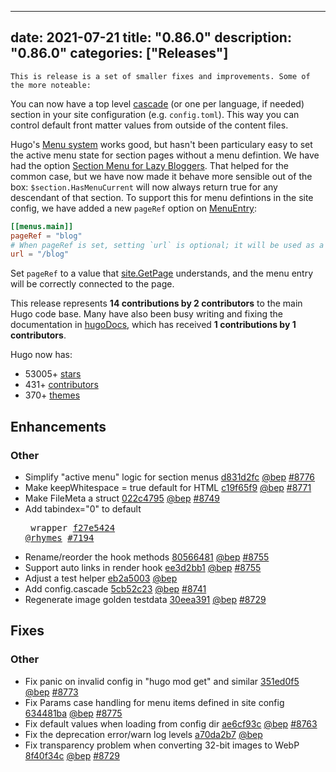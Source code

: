 
---
date: 2021-07-21
title: "0.86.0"
description: "0.86.0"
categories: ["Releases"]
---

	This is release is a set of smaller fixes and improvements. Some of the more noteable:

You can now have a top level [cascade](https://gohugo.io/content-management/front-matter#front-matter-cascade) (or one per language, if needed) section in your site configuration (e.g. `config.toml`). This way you can control default front matter values from outside of the content files.

Hugo's [Menu system](https://gohugo.io/content-management/menus/) works good, but hasn't been particulary easy to set the active menu state for section pages without a menu defintion. We have had the option [Section Menu for Lazy Bloggers](https://gohugo.io/templates/menu-templates/#section-menu-for-lazy-bloggers). That helped for the common case, but we have now made it behave more sensible out of the box: `$section.HasMenuCurrent` will now always return true for any descendant of that section. To support this for menu defintions in the site config, we have added a new `pageRef` option on [MenuEntry](https://gohugo.io/variables/menus/#menu-entry-variables):

```toml
[[menus.main]]
pageRef = "blog"
# When pageRef is set, setting `url` is optional; it will be used as a fallback if the page is not found.
url = "/blog"
```

Set `pageRef` to a value that [site.GetPage](https://gohugo.io/functions/getpage/) understands, and the menu entry will be correctly connected to the page.

This release represents **14 contributions by 2 contributors** to the main Hugo code base.
Many have also been busy writing and fixing the documentation in [hugoDocs](https://github.com/gohugoio/hugoDocs),
which has received **1 contributions by 1 contributors**.

Hugo now has:

* 53005+ [stars](https://github.com/gohugoio/hugo/stargazers)
* 431+ [contributors](https://github.com/gohugoio/hugo/graphs/contributors)
* 370+ [themes](http://themes.gohugo.io/)

## Enhancements

### Other

* Simplify "active menu" logic for section menus [d831d2fc](https://github.com/gohugoio/hugo/commit/d831d2fce8198fb814ea4d3d8c311db5c388d04c) [@bep](https://github.com/bep) [#8776](https://github.com/gohugoio/hugo/issues/8776)
* Make keepWhitespace = true default for HTML [c19f65f9](https://github.com/gohugoio/hugo/commit/c19f65f956739ab76c38222d48a3e461525e31af) [@bep](https://github.com/bep) [#8771](https://github.com/gohugoio/hugo/issues/8771)
* Make FileMeta a struct [022c4795](https://github.com/gohugoio/hugo/commit/022c4795510306e08a4aba31504ca382d41c7fac) [@bep](https://github.com/bep) [#8749](https://github.com/gohugoio/hugo/issues/8749)
* Add tabindex="0" to default <pre> wrapper [f27e5424](https://github.com/gohugoio/hugo/commit/f27e542442d19436f1428cc22bb03aca398d37a7) [@rhymes](https://github.com/rhymes) [#7194](https://github.com/gohugoio/hugo/issues/7194)
* Rename/reorder the hook methods [80566481](https://github.com/gohugoio/hugo/commit/805664818d0e1f95a3474271c2db3e5f49db26ba) [@bep](https://github.com/bep) [#8755](https://github.com/gohugoio/hugo/issues/8755)
* Support auto links in render hook [ee3d2bb1](https://github.com/gohugoio/hugo/commit/ee3d2bb1d3974584f47cde7c973fbd1ae1f512b6) [@bep](https://github.com/bep) [#8755](https://github.com/gohugoio/hugo/issues/8755)
* Adjust a test helper [eb2a5003](https://github.com/gohugoio/hugo/commit/eb2a500367780b07d67c301ce7c866e6b67aa687) [@bep](https://github.com/bep) 
* Add config.cascade [5cb52c23](https://github.com/gohugoio/hugo/commit/5cb52c23150032b3fdb211a095745c512369b463) [@bep](https://github.com/bep) [#8741](https://github.com/gohugoio/hugo/issues/8741)
* Regenerate image golden testdata [30eea391](https://github.com/gohugoio/hugo/commit/30eea3915b67f72611a3b2f4547146d4c6a96864) [@bep](https://github.com/bep) [#8729](https://github.com/gohugoio/hugo/issues/8729)

## Fixes

### Other

* Fix panic on invalid config in "hugo mod get" and similar [351ed0f5](https://github.com/gohugoio/hugo/commit/351ed0f569f96aff29b03925bf5154d80a164e00) [@bep](https://github.com/bep) [#8773](https://github.com/gohugoio/hugo/issues/8773)
* Fix Params case handling for menu items defined in site config [634481ba](https://github.com/gohugoio/hugo/commit/634481ba8cfcd865ba0d8811d8834f6af45663d7) [@bep](https://github.com/bep) [#8775](https://github.com/gohugoio/hugo/issues/8775)
* Fix default values when loading from config dir [ae6cf93c](https://github.com/gohugoio/hugo/commit/ae6cf93c84c3584b111f4b9fa3fb4e3f63d37915) [@bep](https://github.com/bep) [#8763](https://github.com/gohugoio/hugo/issues/8763)
* Fix the deprecation error/warn log levels [a70da2b7](https://github.com/gohugoio/hugo/commit/a70da2b74a6af0834cce9668cdb6acdb1c86a4c0) [@bep](https://github.com/bep) 
* Fix transparency problem when converting 32-bit images to WebP [8f40f34c](https://github.com/gohugoio/hugo/commit/8f40f34cd10a98598bb822ec633fd5d0ea64b612) [@bep](https://github.com/bep) [#8729](https://github.com/gohugoio/hugo/issues/8729)





